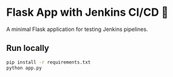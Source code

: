 # Flask App with Jenkins CI/CD 🚀

A minimal Flask application for testing Jenkins pipelines.

## Run locally
```bash
pip install -r requirements.txt
python app.py
